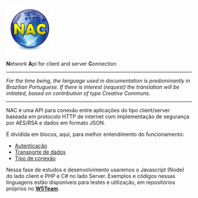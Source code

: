 ![logo](https://github.com/w5team/NAC/blob/master/asset/nac128.png)

**N**etwork **A**pi for client and server **C**onnection


---

*For the time being, the language used in documentation is predominantly in Brazilian Portuguese. If there is interest (request) the translation will be initiated, based on contribution of type Creative Communs.*

---



NAC é uma API para conexão entre aplicações do tipo client/server baseada em protocolo HTTP de internet com implementação de segurança por AES/RSA e dados em formato JSON.

É dividida em blocos, aqui, para melhor entendimento do funcionamento:

* [Autenticação](https://github.com/w5team/NAC/blob/master/doc/autenticacao.md)
* [Transporte de dados](https://github.com/w5team/NAC/blob/master/doc/transportedados.md)
* [Tipo de conexão](https://github.com/w5team/NAC/blob/master/doc/tipoconexao.md)

Nessa fase de estudos e desenvolvimento usaremos o Javascript (Node) do lado client e PHP e C# no lado Server.
Exemplos e códigos nessas linguagens estão disponíveis para testes e utilização, em repositórios próprios no **[W5Team](https://github.com/w5team)**.

